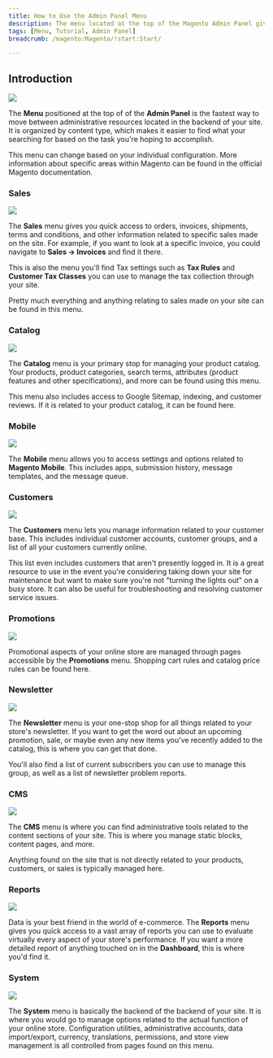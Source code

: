 ```yaml
---
title: How to Use the Admin Panel Menu
description: The menu located at the top of the Magento Admin Panel gives you quick access to virtually every area administrative component of your site.
tags: [Menu, Tutorial, Admin Panel]
breadcrumb: /magento:Magento/!start:Start/

---
```


Introduction
-----

![][menu]

The **Menu** positioned at the top of of the **Admin Panel** is the fastest way to move between administrative resources located in the backend of your site. It is organized by content type, which makes it easier to find what your searching for based on the task you're hoping to accomplish.

This menu can change based on your individual configuration. More information about specific areas within Magento can be found in the official Magento documentation.

### Sales

![][menu2]

The **Sales** menu gives you quick access to orders, invoices, shipments, terms and conditions, and other information related to specific sales made on the site. For example, if you want to look at a specific invoice, you could navigate to **Sales -> Invoices** and find it there.

This is also the menu you'll find Tax settings such as **Tax Rules** and **Customer Tax Classes** you can use to manage the tax collection through your site. 

Pretty much everything and anything relating to sales made on your site can be found in this menu.

### Catalog

![][menu3]

The **Catalog** menu is your primary stop for managing your product catalog. Your products, product categories, search terms, attributes (product features and other specifications), and more can be found using this menu.

This menu also includes access to Google Sitemap, indexing, and customer reviews. If it is related to your product catalog, it can be found here.

### Mobile

![][menu4]

The **Mobile** menu allows you to access settings and options related to **Magento Mobile**. This includes apps, submission history, message templates, and the message queue.

### Customers

![][menu5]

The **Customers** menu lets you manage information related to your customer base. This includes individual customer accounts, customer groups, and a list of all your customers currently online. 

This list even includes customers that aren't presently logged in. It is a great resource to use in the event you're considering taking down your site for maintenance but want to make sure you're not "turning the lights out" on a busy store. It can also be useful for troubleshooting and resolving customer service issues.

### Promotions

![][menu6]

Promotional aspects of your online store are managed through pages accessible by the **Promotions** menu. Shopping cart rules and catalog price rules can be found here.

### Newsletter

![][menu7]

The **Newsletter** menu is your one-stop shop for all things related to your store's newsletter. If you want to get the word out about an upcoming promotion, sale, or maybe even any new items you've recently added to the catalog, this is where you can get that done.

You'll also find a list of current subscribers you can use to manage this group, as well as a list of newsletter problem reports.

### CMS

![][menu8]

The **CMS** menu is where you can find administrative tools related to the content sections of your site. This is where you manage static blocks, content pages, and more.

Anything found on the site that is not directly related to your products, customers, or sales is typically managed here.

### Reports

![][menu9]

Data is your best friend in the world of e-commerce. The **Reports** menu gives you quick access to a vast array of reports you can use to evaluate virtually every aspect of your store's performance. If you want a more detailed report of anything touched on in the **Dashboard**, this is where you'd find it.

### System

![][menu10]

The **System** menu is basically the backend of the backend of your site. It is where you would go to manage options related to the actual function of your online store. Configuration utilities, administrative accounts, data import/export, currency, translations, permissions, and store view management is all controlled from pages found on this menu.

[menu]: assets/menu_1.jpeg
[menu2]: assets/menu_2.jpeg
[menu3]: assets/menu_3.jpeg
[menu4]: assets/menu_4.jpeg
[menu5]: assets/menu_5.jpeg
[menu6]: assets/menu_6.jpeg
[menu7]: assets/menu_7.jpeg
[menu8]: assets/menu_8.jpeg
[menu9]: assets/menu_9.jpeg
[menu10]: assets/menu_10.jpeg